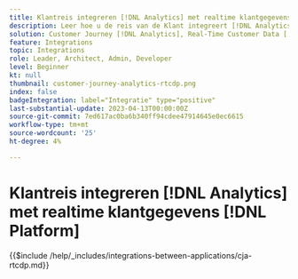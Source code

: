 ```yaml
---
title: Klantreis integreren [!DNL Analytics] met realtime klantgegevens [!DNL Platform]
description: Leer hoe u de reis van de Klant integreert [!DNL Analytics] met realtime klantgegevens [!DNL Platform].
solution: Customer Journey [!DNL Analytics], Real-Time Customer Data [!DNL Platform]
feature: Integrations
topic: Integrations
role: Leader, Architect, Admin, Developer
level: Beginner
kt: null
thumbnail: customer-journey-analytics-rtcdp.png
index: false
badgeIntegration: label="Integratie" type="positive"
last-substantial-update: 2023-04-13T00:00:00Z
source-git-commit: 7ed617ac0ba6b340ff94cdee47914645e0ec6615
workflow-type: tm+mt
source-wordcount: '25'
ht-degree: 4%

---
```



# Klantreis integreren [!DNL Analytics] met realtime klantgegevens [!DNL Platform]

{{$include /help/_includes/integrations-between-applications/cja-rtcdp.md}}
